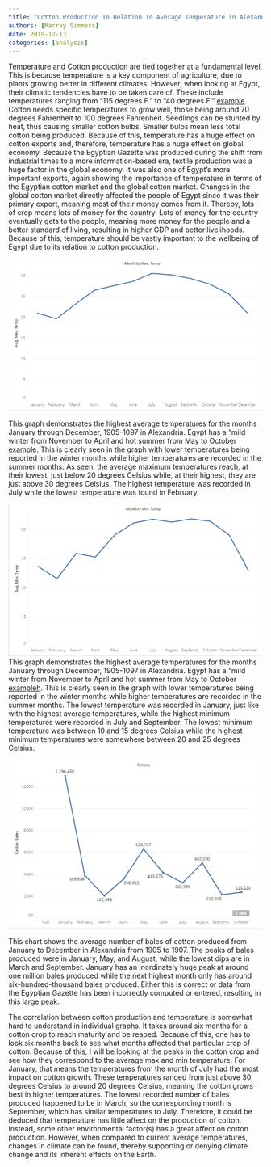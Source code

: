 ```yaml
---
title: "Cotton Production In Relation To Average Temperature in Alexandria"
authors: [Macray Simmers]
date: 2019-12-13
categories: [analysis]
---
```

Temperature and Cotton production are tied together at a fundamental level. This is because temperature is a key component of agriculture, due to plants growing better in different climates. However, when looking at Egypt, their climatic tendencies have to be taken care of. These include temperatures ranging from “115 degrees F.” to “40 degrees F.” [example]( https://babel.hathitrust.org/cgi/pt?id=uc1.a0010953297&view=1up&seq=50). Cotton needs specific temperatures to grow well, those being around 70 degrees Fahrenheit to 100 degrees Fahrenheit. Seedlings can be stunted by heat, thus causing smaller cotton bulbs. Smaller bulbs mean less total cotton being produced. Because of this, temperature has a huge effect on cotton exports and, therefore, temperature has a huge effect on global economy. Because the Egyptian Gazette was produced during the shift from industrial times to a more information-based era, textile production was a huge factor in the global economy. It was also one of Egypt’s more important exports, again showing the importance of temperature in terms of the Egyptian cotton market and the global cotton market. Changes in the global cotton market directly affected the people of Egypt since it was their primary export, meaning most of their money comes from it. Thereby, lots of crop means lots of money for the country. Lots of money for the country eventually gets to the people, meaning more money for the people and a better standard of living, resulting in higher GDP and better livelihoods. Because of this, temperature should be vastly important to the wellbeing of Egypt due to its relation to cotton production.


![Image](MaxTemp.png "Max. Temp")

This graph demonstrates the highest average temperatures for the months January through December, 1905-1097 in Alexandria. Egypt has a “mild winter from November to April and hot summer from May to October [example](http://www.geography-site.co.uk/pages/countries/climate/egypt_climate.html). This is clearly seen in the graph with lower temperatures being reported in the winter months while higher temperatures are recorded in the summer months. As seen, the average maximum temperatures reach, at their lowest, just below 20 degrees Celsius while, at their highest, they are just above 30 degrees Celsius. The highest temperature was recorded in July while the lowest temperature was found in February.

![Image](MinTemp.png "Min. Temp")
This graph demonstrates the highest average temperatures for the months January through December, 1905-1097 in Alexandria. Egypt has a “mild winter from November to April and hot summer from May to October [exampleh](ttp://www.geography-site.co.uk/pages/countries/climate/egypt_climate.html). This is clearly seen in the graph with lower temperatures being reported in the winter months while higher temperatures are recorded in the summer months. The lowest temperature was recorded in January, just like with the highest average temperatures, while the highest minimum temperatures were recorded in July and September. The lowest minimum temperature was between 10 and 15 degrees Celsius while the highest minimum temperatures were somewhere between 20 and 25 degrees Celsius.

![Image](Cotton.png "Cotton")

This chart shows the average number of bales of cotton produced from January to December in Alexandria from 1905 to 1907. The peaks of bales produced were in January, May, and August, while the lowest dips are in March and September. January has an inordinately huge peak at around one million bales produced while the next highest month only has around six-hundred-thousand bales produced. Either this is correct or data from the Egyptian Gazette has been incorrectly computed or entered, resulting in this large peak.

The correlation between cotton production and temperature is somewhat hard to understand in individual graphs. It takes around six months for a cotton crop to reach maturity and be reaped. Because of this, one has to look six months back to see what months affected that particular crop of cotton. Because of this, I will be looking at the peaks in the cotton crop and see how they correspond to the average max and min temperature. For January, that means the temperatures from the month of July had the most impact on cotton growth. These temperatures ranged from just above 30 degrees Celsius to around 20 degrees Celsius, meaning the cotton grows best in higher temperatures. The lowest recorded number of bales produced happened to be in March, so the corresponding month is September, which has similar temperatures to July. Therefore, it could be deduced that temperature has little affect on the production of cotton. Instead, some other environmental factor(s) has a great affect on cotton production. However, when compared to current average temperatures, changes in climate can be found, thereby supporting or denying climate change and its inherent effects on the Earth.
